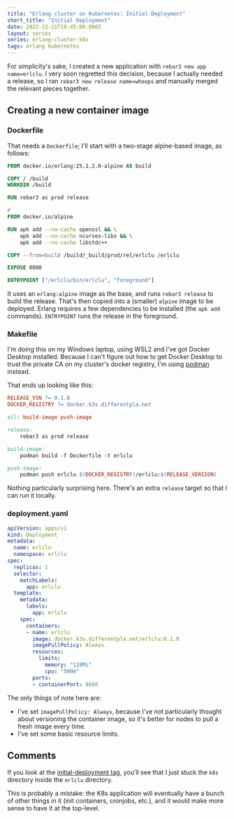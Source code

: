 ```yaml
---
title: "Erlang cluster on Kubernetes: Initial Deployment"
short_title: "Initial Deployment"
date: 2022-12-21T19:45:00.000Z
layout: series
series: erlang-cluster-k8s
tags: erlang kubernetes
---
```


For simplicity's sake, I created a new application with `rebar3 new app name=erlclu`. I very soon regretted this
decision, because I actually needed a release, so I ran `rebar3 new release name=whoops` and manually merged the relevant
pieces together.

## Creating a new container image

### Dockerfile

That needs a `Dockerfile`; I'll start with a two-stage alpine-based image, as follows:

```dockerfile
FROM docker.io/erlang:25.1.2.0-alpine AS build

COPY / /build
WORKDIR /build

RUN rebar3 as prod release

#
FROM docker.io/alpine

RUN apk add --no-cache openssl && \
    apk add --no-cache ncurses-libs && \
    apk add --no-cache libstdc++

COPY --from=build /build/_build/prod/rel/erlclu /erlclu

EXPOSE 8080

ENTRYPOINT ["/erlclu/bin/erlclu", "foreground"]
```

It uses an `erlang:alpine` image as the base, and runs `rebar3 release` to build the release. That's then copied into a
(smaller) `alpine` image to be deployed. Erlang requires a few dependencies to be installed (the `apk add` commands).
`ENTRYPOINT` runs the release in the foreground.

### Makefile

I'm doing this on my Windows laptop, using WSL2 and I've got Docker Desktop installed. Because I can't figure out how to
get Docker Desktop to trust the private CA on my cluster's docker registry, I'm using [podman](https://podman.io/) instead.

That ends up looking like this:

```makefile
RELEASE_VSN ?= 0.1.0
DOCKER_REGISTRY ?= docker.k3s.differentpla.net

all: build-image push-image

release:
	rebar3 as prod release

build-image:
	podman build -f Dockerfile -t erlclu

push-image:
	podman push erlclu $(DOCKER_REGISTRY)/erlclu:$(RELEASE_VERSION)
```

Nothing particularly surprising here. There's an extra `release` target so that I can run it locally.

### deployment.yaml

```yaml
apiVersion: apps/v1
kind: Deployment
metadata:
  name: erlclu
  namespace: erlclu
spec:
  replicas: 1
  selector:
    matchLabels:
      app: erlclu
  template:
    metadata:
      labels:
        app: erlclu
    spec:
      containers:
      - name: erlclu
        image: docker.k3s.differentpla.net/erlclu:0.1.0
        imagePullPolicy: Always
        resources:
          limits:
            memory: "128Mi"
            cpu: "500m"
        ports:
        - containerPort: 8080
```

The only things of note here are:

- I've set `imagePullPolicy: Always`, because I've not particularly thought about versioning the container image, so
  it's better for nodes to pull a fresh image every time.
- I've set some basic resource limits.

## Comments

If you look at the [initial-deployment tag](https://github.com/rlipscombe/erlang-cluster/tree/initial-deployment),
you'll see that I just stuck the `k8s` directory inside the `erlclu` directory.

This is probably a mistake: the K8s application will eventually have a bunch of other things in it (init containers,
cronjobs, etc.), and it would make more sense to have it at the top-level.
